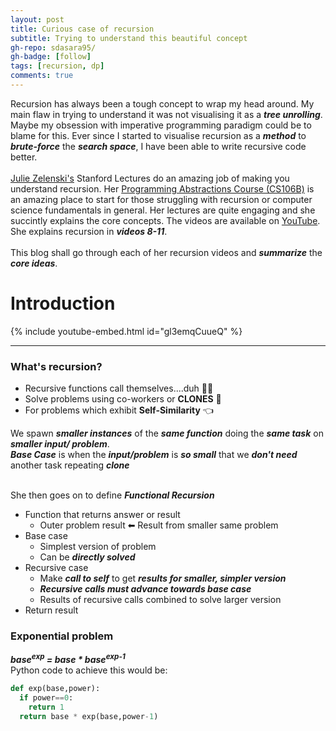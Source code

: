 ```yaml
---
layout: post
title: Curious case of recursion
subtitle: Trying to understand this beautiful concept
gh-repo: sdasara95/
gh-badge: [follow]
tags: [recursion, dp]
comments: true
---
```

Recursion has always been a tough concept to wrap my head around.  My main flaw in trying to understand it was not visualising it as a ***tree unrolling***. Maybe my obsession with imperative programming paradigm could be to blame for this.  Ever since I started to visualise recursion as a ***method*** to ***brute-force*** the ***search space***, I have been able to write recursive code better. <br />
<br />
[Julie Zelenski's](https://www-cs-faculty.stanford.edu/~zelenski/) Stanford Lectures do an amazing job of making you understand recursion. Her [Programming Abstractions Course (CS106B)](http://web.stanford.edu/class/cs106b/) is an amazing place to start for those struggling with recursion or computer science fundamentals in general. Her lectures are quite engaging and she succintly explains the core concepts. The videos are available on [YouTube](https://www.youtube.com/watch?v=kMzH3tfP6f8). She explains recursion in ***videos 8-11***. <br />
<br />
This blog shall go through each of her recursion videos and ***summarize*** the ***core ideas***.

# Introduction
{% include youtube-embed.html id="gl3emqCuueQ" %} 

---
### What's recursion?
* Recursive functions call themselves....duh 🤷‍♂️ <br />
* Solve problems using co-workers or **CLONES** 🔑 <br />
* For problems which exhibit **Self-Similarity** 👈 <br />

We spawn ***smaller instances*** of the ***same function*** doing the ***same task*** on ***smaller input/ problem***. <br />
***Base Case*** is when the ***input/problem*** is ***so small*** that we ***don't need*** another task repeating ***clone*** <br />
<br />

She then goes on to define ***Functional Recursion*** 
* Function that returns answer or result
  * Outer problem result ⬅ Result from smaller same problem
* Base case
  * Simplest version of problem
  * Can be ***directly solved***
* Recursive case
  * Make ***call to self*** to get ***results for smaller, simpler version***
  * ***Recursive calls must advance towards base case***
  * Results of recursive calls combined to solve larger version
* Return result

### Exponential problem 
***base<sup>exp</sup> = base * base<sup>exp-1</sup>***  <br />
Python code to achieve this would be: <br />
```python
def exp(base,power):
  if power==0:
    return 1
  return base * exp(base,power-1)
```


